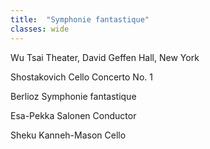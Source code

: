```yaml
---
title:  "Symphonie fantastique"
classes: wide
---
```


Wu Tsai Theater, David Geffen Hall, New York

Shostakovich
Cello Concerto No. 1

Berlioz
Symphonie fantastique

Esa-Pekka Salonen
Conductor

Sheku Kanneh-Mason
Cello